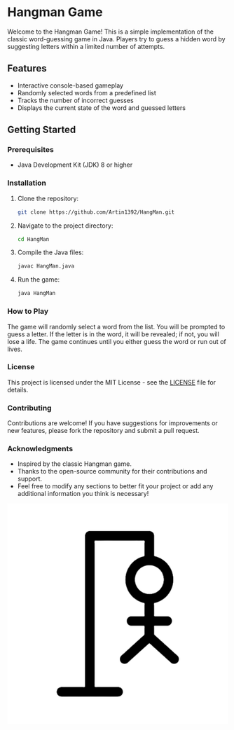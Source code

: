 # Hangman Game

Welcome to the Hangman Game! This is a simple implementation of the classic word-guessing game in Java. Players try to guess a hidden word by suggesting letters within a limited number of attempts.

## Features

- Interactive console-based gameplay
- Randomly selected words from a predefined list
- Tracks the number of incorrect guesses
- Displays the current state of the word and guessed letters

## Getting Started

### Prerequisites

- Java Development Kit (JDK) 8 or higher

### Installation

1. Clone the repository:
   ```bash
   git clone https://github.com/Artin1392/HangMan.git
   ```
2. Navigate to the project directory:
   ```bash
   cd HangMan 
   ``` 

3. Compile the Java files:
   ```bash
   javac HangMan.java
   ``` 

4. Run the game:
   ```bash
   java HangMan
   ```



### How to Play
The game will randomly select a word from the list.
You will be prompted to guess a letter.
If the letter is in the word, it will be revealed; if not, you will lose a life.
The game continues until you either guess the word or run out of lives. 

### License
This project is licensed under the MIT License - see the [LICENSE](https://github.com/Artin1392/HangMan/blob/main/LICENSE) file for details.

### Contributing
Contributions are welcome! If you have suggestions for improvements or new features, please fork the repository and submit a pull request.

### Acknowledgments
- Inspired by the classic Hangman game.
- Thanks to the open-source community for their contributions and support.
- Feel free to modify any sections to better fit your project or add any additional information you think is necessary!

![HangMan](hangman.png)